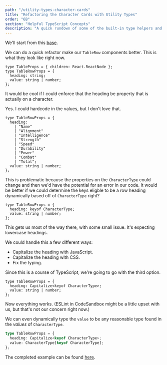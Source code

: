 ```yaml
---
path: "/utility-types-character-cards"
title: "Refactoring the Character Cards with Utility Types"
order: "6B"
section: "Helpful TypeScript Concepts"
description: "A quick rundown of some of the built-in type helpers and whatnot."
---
```


We'll start from this [base][].

We can do a quick refactor make our `TableRow` components better. This is what they look like right now.

```tsx
type TableProps = { children: React.ReactNode };
type TableRowProps = {
  heading: string;
  value: string | number;
};
```

It would be cool if I could enforce that the heading be property that is actually on a character.

Yes. I could hardcode in the values, but I don't love that.

```tsx
type TableRowProps = {
  heading:
    | "Name"
    | "Alignment"
    | "Intelligence"
    | "Strength"
    | "Speed"
    | "Durability"
    | "Power"
    | "Combat"
    | "Total";
  value: string | number;
};
```

This is problematic because the properties on the `CharacterType` could change and then we'd have the potential for an error in our code. It would be better if we could determine the keys eligble to be a row heading dynamically based off of `CharacterType` right?

```tsx
type TableRowProps = {
  heading: keyof CharacterType;
  value: string | number;
};
```

This gets us most of the way there, with some small issue. It's expecting lowercase headings.

We could handle this a few different ways:

- Capitalize the heading with JavaScript.
- Capitalize the heading with CSS.
- Fix the typing.

Since this is a course of TypeScript, we're going to go with the third option.

```tsx
type TableRowProps = {
  heading: Capitalize<keyof CharacterType>;
  value: string | number;
};
```

Now everything works. (ESLint in CodeSandbox might be a little upset with us, but that's not our concern right now.)

We can even dynamically type the `value` to be any reasonable type found in the _values_ of `CharacterType`.

```ts
type TableRowProps = {
  heading: Capitalize<keyof CharacterType>;
  value: CharacterType[keyof CharacterType];
};
```

The completed example can be found [here][complete].

[base]: https://codesandbox.io/s/character-sheet-utility-types-base-48cqu
[complete]: https://codesandbox.io/s/character-sheet-utility-types-complete-jb8d4?file=/src/Table.tsx
